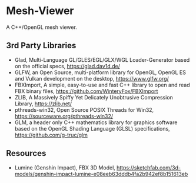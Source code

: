 # Mesh-Viewer

A C++/OpenGL mesh viewer.

## 3rd Party Libraries

- Glad, Multi-Language GL/GLES/EGL/GLX/WGL Loader-Generator based on the official specs, https://glad.dav1d.de/
- GLFW, an Open Source, multi-platform library for OpenGL, OpenGL ES and Vulkan development on the desktop, https://www.glfw.org/
- FBXImport, A simple, easy-to-use and fast C++ library to open and read FBX binary files, https://github.com/WinteryFox/FBXImport
- ZLIB, A Massively Spiffy Yet Delicately Unobtrusive Compression Library, https://zlib.net/
- pthreads-win32, Open Source POSIX Threads for Win32, https://sourceware.org/pthreads-win32/
- GLM, a header only C++ mathematics library for graphics software based on the OpenGL Shading Language (GLSL) specifications, https://github.com/g-truc/glm

## Resources

- Lumine (Genshin Impact), FBX 3D Model, https://sketchfab.com/3d-models/genshin-impact-lumine-e08eeb63dddb4fa2b942ef8b151613eb